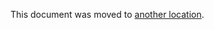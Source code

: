 This document was moved to [another location](../administration/geo/disaster_recovery/planned_failover.md).
